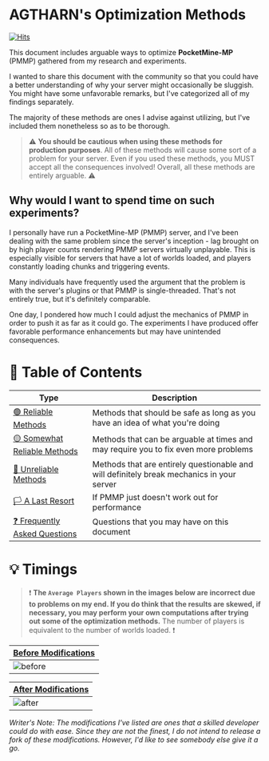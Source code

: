 # AGTHARN's Optimization Methods
[![Hits](https://hits.sh/github.com/AGTHARN/PMMP-Optimizations.svg?view=today-total&style=flat-square&label=views)](https://hits.sh/github.com/AGTHARN/PMMP-Optimizations/)

This document includes arguable ways to optimize **PocketMine-MP** (PMMP) gathered from my research and experiments. 

I wanted to share this document with the community so that you could have a better understanding of why your server might occasionally be sluggish. You might have some unfavorable remarks, but I've categorized all of my findings separately.

The majority of these methods are ones I advise against utilizing, but I've included them nonetheless so as to be thorough. 

> ⚠️ **You should be cautious when using these methods for production purposes**. All of these methods will cause some sort of a problem for your server. Even if you used these methods, you MUST accept all the consequences involved! Overall, all these methods are entirely arguable. ⚠️

## Why would I want to spend time on such experiments?
I personally have run a PocketMine-MP (PMMP) server, and I've been dealing with the same problem since the server's inception - lag brought on by high player counts rendering PMMP servers virtually unplayable. This is especially visible for servers that have a lot of worlds loaded, and players constantly loading chunks and triggering events.

Many individuals have frequently used the argument that the problem is with the server's plugins or that PMMP is single-threaded. That's not entirely true, but it's definitely comparable.

One day, I pondered how much I could adjust the mechanics of PMMP in order to push it as far as it could go. The experiments I have produced offer favorable performance enhancements but may have unintended consequences.

# 🌟 Table of Contents
| Type | Description |
| ----------- | ------- |
| [🟢 Reliable Methods](https://github.com/AGTHARN/PMMP-Optimizations/blob/main/docs/RELIABLE.md) | Methods that should be safe as long as you have an idea of what you're doing |
| [🟡 Somewhat Reliable Methods](https://github.com/AGTHARN/PMMP-Optimizations/blob/main/docs/SOMEWHAT_RELIABLE.md) | Methods that can be arguable at times and may require you to fix even more problems |
| [🔴 Unreliable Methods](https://github.com/AGTHARN/PMMP-Optimizations/blob/main/docs/UNRELIABLE.md) | Methods that are entirely questionable and will definitely break mechanics in your server |
| [🏳️ A Last Resort](https://github.com/AGTHARN/PMMP-Optimizations/blob/main/docs/LAST_RESORT.md) | If PMMP just doesn't work out for performance |
| [❓ Frequently Asked Questions](https://github.com/AGTHARN/PMMP-Optimizations/blob/main/docs/FAQ.md) | Questions that you may have on this document |

# 💡 Timings
> ❗ **The `Average Players` shown in the images below are incorrect due to problems on my end. If you do think that the results are skewed, if necessary, you may perform your own computations after trying out some of the optimization methods.** The number of players is equivalent to the number of worlds loaded. ❗

| [Before Modifications](https://timings.pmmp.io/?id=222286) |
| ----------- |
| ![before](https://user-images.githubusercontent.com/63234276/180207286-eb69ac8e-697e-4e0d-903d-bdaa6a023248.png) |

| [After Modifications](https://timings.pmmp.io/?id=227338) |
| ----------- |
| ![after](https://user-images.githubusercontent.com/63234276/180207462-6a27702e-25f9-4731-bc7e-11b63d17b5d4.png) |

*Writer's Note: The modifications I've listed are ones that a skilled developer could do with ease. Since they are not the finest, I do not intend to release a fork of these modifications. However, I'd like to see somebody else give it a go.*